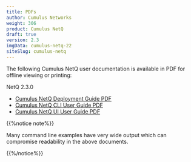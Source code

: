 ```yaml
---
title: PDFs
author: Cumulus Networks
weight: 306
product: Cumulus NetQ
draft: true
version: 2.3
imgData: cumulus-netq-22
siteSlug: cumulus-netq
---
```


The following Cumulus NetQ user documentation is available in PDF for offline viewing or printing:

NetQ 2.3.0

- [Cumulus NetQ Deployment Guide PDF](/pdfs/Cumulus_NetQ_220_Deployment_Guide.pdf)
- [Cumulus NetQ CLI User Guide PDF](/pdfs/Cumulus_NetQ_220_CLI_User_Guide.pdf)
- [Cumulus NetQ UI User Guide PDF](/pdfs/Cumulus_NetQ_220_UI_User_Guide.pdf)

{{%notice note%}}

Many command line examples have very wide output which can compromise readability in the above documents.

{{%/notice%}}
